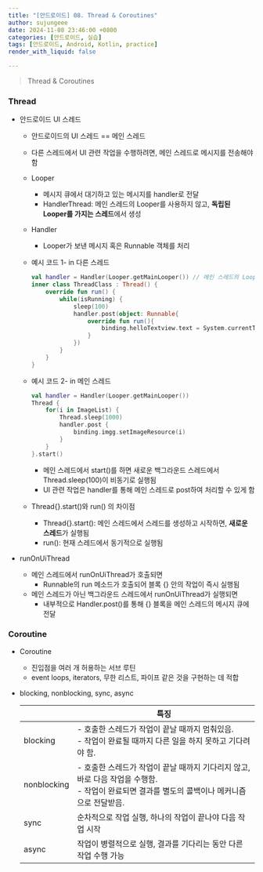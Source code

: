 ```yaml
---
title: "[안드로이드] 08. Thread & Coroutines"
author: sujungeee
date: 2024-11-08 23:46:00 +0800
categories: [안드로이드, 실습]
tags: [안드로이드, Android, Kotlin, practice]
render_with_liquid: false

---
```


> Thread & Coroutines



### Thread

- 안드로이드 UI 스레드

  - 안드로이드의 UI 스레드 == 메인 스레드
  - 다른 스레드에서 UI 관련 작업을 수행하려면, 메인 스레드로 메시지를 전송해야 함
  - Looper
    - 메시지 큐에서 대기하고 있는 메시지를 handler로 전달
    - HandlerThread: 메인 스레드의 Looper를 사용하지 않고, **독립된 Looper를 가지는 스레드**에서 생성
  - Handler
    - Looper가 보낸 메시지 혹은 Runnable 객체를 처리

   - 예시 코드 1- in 다른 스레드

     ```kotlin
     val handler = Handler(Looper.getMainLooper()) // 메인 스레드의 Looper와 연결된 Handler를 생성
     inner class ThreadClass : Thread() {
         override fun run() {
             while(isRunning) {
                 sleep(100)
                 handler.post(object: Runnable{
                     override fun run(){
                         binding.helloTextview.text = System.currentTimeMillis().toString()
                     }
                 })
             }
         }
     }
     ```

   - 예시 코드 2- in 메인 스레드

     ```kotlin
     val handler = Handler(Looper.getMainLooper())
     Thread {
         for(i in ImageList) {
             Thread.sleep(1000)
             handler.post {
                 binding.imgg.setImageResource(i)
             }
         }
     }.start()
     ```

     - 메인 스레드에서 start()를 하면 새로운 백그라운드 스레드에서 Thread.sleep(100)이 비동기로 실행됨
     - UI 관련 작업은 handler를 통해 메인 스레드로 post하여 처리할 수 있게 함

   - Thread{}.start()와 run() 의 차이점

     - Thread{}.start(): 메인 스레드에서 스레드를 생성하고 시작하면, **새로운 스레드**가 실행됨
     - run(): 현재 스레드에서 동기적으로 실행됨



- runOnUiThread
  - 메인 스레드에서 runOnUiThread가 호출되면
    - Runnable의 run 메소드가 호출되어 블록 {} 안의 작업이 즉시 실행됨
  - 메인 스레드가 아닌 백그라운드 스레드에서 runOnUiThread가 실행되면
    - 내부적으로 Handler.post()를 통해 {} 블록을 메인 스레드의 메시지 큐에 전달



### Coroutine

- Coroutine
  - 진입점을 여러 개 허용하는 서브 루틴
  - event loops, iterators, 무한 리스트, 파이프 같은 것을 구현하는 데 적합



- blocking, nonblocking, sync, async

  |             | 특징                                                         |
  | ----------- | ------------------------------------------------------------ |
  | blocking    | - 호출한 스레드가 작업이 끝날 때까지 멈춰있음.<br>- 작업이 완료될 때까지 다른 일을 하지 못하고 기다려야 함. |
  | nonblocking | - 호출한 스레드가 작업이 끝날 때까지 기다리지 않고, 바로 다음 작업을 수행함.<br>- 작업이 완료되면 결과를 별도의 콜백이나 메커니즘으로 전달받음. |
  | sync        | 순차적으로 작업 실행, 하나의 작업이 끝나야 다음 작업 시작    |
  | async       | 작업이 병렬적으로 실행, 결과를 기다리는 동안 다른 작업 수행 가능 |

  
